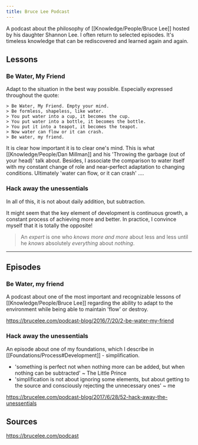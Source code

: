 ```yaml
---
title: Bruce Lee Podcast
---
```


A podcast about the philosophy of [[Knowledge/People/Bruce Lee]] hosted by his daughter Shannon Lee. I often return to selected episodes. It's timeless knowledge that can be rediscovered and learned again and again.

## Lessons

### Be Water, My Friend
Adapt to the situation in the best way possible. Especially expressed throughout the quote:

	> Be Water, My Friend. Empty your mind. 
	> Be formless, shapeless, like water.  
	> You put water into a cup, it becomes the cup.  
	> You put water into a bottle, it becomes the bottle.  
	> You put it into a teapot, it becomes the teapot.  
	> Now water can flow or it can crash.  
	> Be water, my friend.

It is clear how important it is to clear one's mind. This is what [[Knowledge/People/Dan Millman]] and his 'Throwing the garbage (out of your head)' talk about. Besides, I associate the comparison to water itself with my constant change of role and near-perfect adaptation to changing conditions. Ultimately 'water can flow, or it can crash' ....


### Hack away the unessentials
In all of this, it is not about daily addition, but subtraction.

It might seem that the key element of development is continuous growth, a constant process of achieving more and better. In practice, I convince myself that it is totally the opposite!

> An _expert_ is one who _knows more and more_ about less and less until he _knows_ absolutely _everything_ about _nothing_.

---

## Episodes

### Be Water, my friend
A podcast about one of the most important and recognizable lessons of [[Knowledge/People/Bruce Lee]] regarding the ability to adapt to the environment while being able to maintain 'flow' or destroy.

https://brucelee.com/podcast-blog/2016/7/20/2-be-water-my-friend

### Hack away the unessentials
An episode about one of my foundations, which I describe in [[Foundations/Process#Development]] - simplification.
- 'something is perfect not when nothing more can be added, but when nothing can be subtracted' ~ The Little Prince
- 'simplification is not about ignoring some elements, but about getting to the source and consciously rejecting the unnecessary ones' ~ me

https://brucelee.com/podcast-blog/2017/6/28/52-hack-away-the-unessentials


## Sources
https://brucelee.com/podcast
